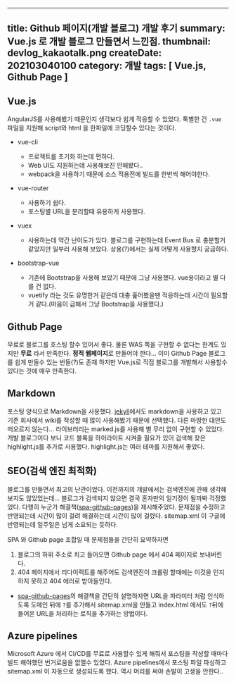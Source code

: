 -----
title: Github 페이지(개발 블로그) 개발 후기
summary: Vue.js 로 개발 블로그 만들면서 느낀점.
thumbnail: devlog_kakaotalk.png
createDate: 202103040100
category: 개발
tags: [ Vue.js, Github Page ]
-----

## Vue.js

AngularJS를 사용해봤기 때문인지 생각보다 쉽게 적응할 수 있었다.
툭별한 건 `.vue` 파일을 지원해 script와 html 을 한파일에 코딩할수 있다는 것이다.

* vue-cli
    * 프로젝트를 초기화 하는데 편하다.
    * Web UI도 지원하는데 사용해보진 안해봤다..
    * webpack을 사용하기 때문에 소스 적용전에 빌드를 한번씩 해어야한다.

* vue-router
    * 사용하기 쉽다.
    * 포스팅별 URL을 분리할때 유용하게 사용했다.
* vuex
    * 사용하는데 약간 난이도가 있다. 블로그를 구현하는데 Event Bus 로 충분할거 같았지만 일부러 사용해 보았다. 상용(?)에서는 실제 어떻게 사용할지 궁금하다.
* bootstrap-vue
    * 기존에 Bootstrap을 사용해 보았기 때문에 그냥 사용했다. vue용이라고 별 다를 건 없다.
    * vuetify 라는 것도 유명한거 같은데 대충 훑어봤을땐 적응하는데 시간이 필요할 거 같다.(마음이 급해서 그냥 Bootstrap을 사용했다.)

## Github Page

무료로 블로그를 호스팅 할수 있어서 좋다. 물론 WAS 쪽을 구현할 수 없다는 한계도 있지만 **무료** 라서 만족한다.
**정적 웹페이지**로 만들어야 한다...
 이미 Github Page 블로그를 쉽게 만들수 있는 번들(?)도 존재 하지만 Vue.js로 직접 블로그를 개발해서 사용할수 있다는 것에 매우 만족한다.

## Markdown

포스팅 양식으로 Markdown을 사용했다. [jekyll](https://jekyllrb.com/)에서도 markdown을 사용하고 있고 기존 회사에서 wiki를 작성할 때 많이 사용해봤기 때문에 선택했다. 다른 마땅한 대안도 떠오르지 않는다... 라이브러리는 marked.js를 사용해 별 무리 없이 구현할 수 있었다. 개발 블로그이다 보니 코드 블록을 하이라이트 시켜줄 필요가 있어 검색해 찾은 highlight.js를 추가로 사용했다. highlight.js는 여러 테마를 지원해서 좋았다.

## SEO(검색 엔진 최적화)

블로그를 만들면서 최고의 난관이었다. 이전까지의 개발에서는 검색엔진에 관해 생각해보지도 않았었는데... 블로그가 검색되지 않으면 결국 혼자만의 일기장이 될까봐 걱정했었다. 다행히 누군가 해결책([spa-github-pages](https://github.com/rafgraph/spa-github-pages))을 제시해주었다. 문제점을 수정하고 반영되는데 시간이 많이 걸려 해결하는데 시간이 많이 걸렸다. sitemap.xml 이 구글에 반영되는데 일주일은 넘게 소요되는 듯하다.

SPA 와  Github page 조합일 때 문제점들을 간단히 요약하자면

1. 블로그의 하위 주소로 치고 들어오면 Github page 에서 404 페이지로 보내버린다.
1. 404 페이지에서 리다이렉트를 해주어도 검색엔진이 크롤링 할때에는 이것을 인지하지 못하고  404 에러로 받아들인다. 
* [spa-github-pages](https://github.com/rafgraph/spa-github-pages)의 해결책을 간단히 설명하자면 URL을 파라미터 처럼 인식하도록 도메인 뒤에 `?`를 추가해서 sitemap.xml을 만들고  index.html 에서도 `?`뒤에 들어온 URL을 처리하는 로직을 추가하는 방법이다.

## Azure pipelines

Microsoft Azure 에서 CI/CD를 무료로 사용할수 있게 해줘서 포스팅을 작성할 때마다 빌드 해야했던 번거로움을 없앨수 있었다. Azure pipelines에서 포스팅 파일 파싱하고 sitemap.xml 이 자동으로 생성되도록 했다. 역시 머리를 써야 손발이 고생을 안한다..